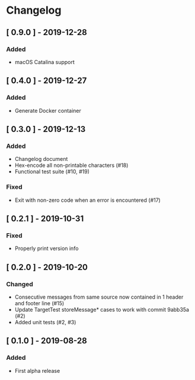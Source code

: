 # Changelog

## [ 0.9.0 ] - 2019-12-28
### Added
- macOS Catalina support

## [ 0.4.0 ] - 2019-12-27
### Added
- Generate Docker container

## [ 0.3.0 ] - 2019-12-13 
### Added
- Changelog document
- Hex-encode all non-printable characters (#18)
- Functional test suite (#10, #19)

### Fixed
- Exit with non-zero code when an error is encountered (#17)

## [ 0.2.1 ] - 2019-10-31
### Fixed
- Properly print version info

## [ 0.2.0 ] - 2019-10-20
### Changed
- Consecutive messages from same source now contained in 1 header and footer line (#15)
- Update TargetTest storeMessage* cases to work with commit 9abb35a (#2)
- Added unit tests (#2, #3)

## [ 0.1.0 ] - 2019-08-28
### Added
- First alpha release
